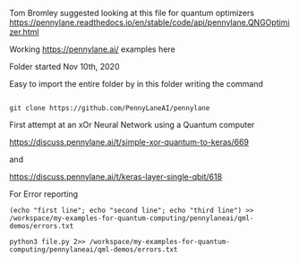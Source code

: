 


Tom Bromley suggested looking at this file for quantum optimizers https://pennylane.readthedocs.io/en/stable/code/api/pennylane.QNGOptimizer.html




Working https://pennylane.ai/ examples here

Folder started Nov 10th, 2020


Easy to import the entire folder by in this folder writing the command


```

git clone https://github.com/PennyLaneAI/pennylane

```


First attempt at an xOr Neural Network using a Quantum computer

https://discuss.pennylane.ai/t/simple-xor-quantum-to-keras/669

and

https://discuss.pennylane.ai/t/keras-layer-single-qbit/618





For Error reporting

```
(echo "first line"; echo "second line"; echo "third line") >> /workspace/my-examples-for-quantum-computing/pennylaneai/qml-demos/errors.txt

python3 file.py 2>> /workspace/my-examples-for-quantum-computing/pennylaneai/qml-demos/errors.txt


```
